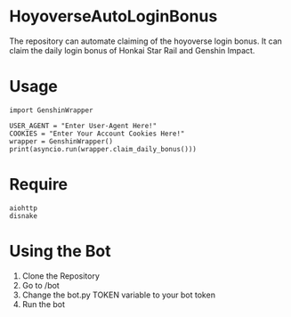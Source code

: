 # HoyoverseAutoLoginBonus
The repository can automate claiming of the hoyoverse login bonus.
It can claim the daily login bonus of Honkai Star Rail and Genshin Impact.

# Usage
```
import GenshinWrapper

USER_AGENT = "Enter User-Agent Here!"
COOKIES = "Enter Your Account Cookies Here!"
wrapper = GenshinWrapper()
print(asyncio.run(wrapper.claim_daily_bonus()))
```

# Require
```
aiohttp
disnake
```

# Using the Bot
1. Clone the Repository
2. Go to /bot
3. Change the bot.py TOKEN variable to your bot token
4. Run the bot

